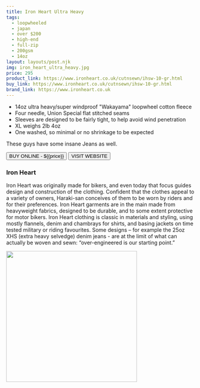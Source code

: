 ```yaml
---
title: Iron Heart Ultra Heavy
tags:
  - loopwheeled
  - japan
  - over $200
  - high-end 
  - full-zip
  - 200gsm
  - 14oz
layout: layouts/post.njk
img: iron_heart_ultra_heavy.jpg
price: 295
product_link: https://www.ironheart.co.uk/cutnsewn/ihsw-10-gr.html
buy_link: https://www.ironheart.co.uk/cutnsewn/ihsw-10-gr.html 
brand_link: https://www.ironheart.co.uk
---
```

<div class="col col-sm-8">

* 14oz ultra heavy/super windproof "Wakayama" loopwheel cotton fleece
* Four needle, Union Special flat stitched seams
* Sleeves are designed to be fairly tight, to help avoid wind penetration
* XL weighs 2lb 4oz
* One washed, so minimal or no shrinkage to be expected 

These guys have some insane Jeans as well.
<p>
    <a href='{{buy_link}}'><button class="button-primary-outlined button-round">BUY ONLINE - ${{price}}</button></a>
    <a href='{{brand_link}}'><button class="button-primary-outlined button-round">VISIT WEBSITE</button></a>
</p>

### Iron Heart
<p>Iron Heart was originally made for bikers, and even today that focus guides design and construction of the clothing. Confident that the clothes appeal to a variety of owners, Haraki-san conceives of them to be worn by riders and for their preferences. Iron Heart garments are in the main made from heavyweight fabrics, designed to be durable, and to some extent protective for motor bikers. Iron Heart clothing is classic in materials and styling, using mostly flannels, denim and chambrays for shirts, and basing jackets on time tested military or riding favourites. Some designs – for example the 25oz XHS (extra heavy selvedge) denim jeans - are at the limit of what can actually be woven and sewn: “over-engineered is our starting point.”</p>

</div>

<div class="col col-sm-4 float-right">
        <img src='/img/{{img}}' height='350' class="float-left">
</div>